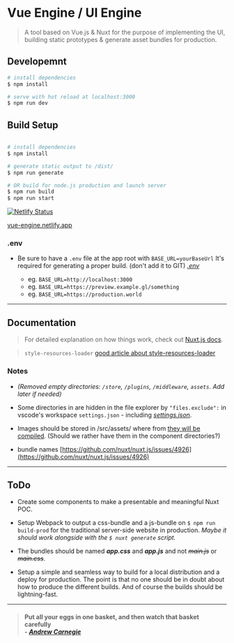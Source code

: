 # Vue Engine / UI Engine

> A tool based on Vue.js & Nuxt for the purpose of implementing the UI, building static prototypes & generate asset bundles for production.

## Developemnt

``` bash
# install dependencies
$ npm install

# serve with hot reload at localhost:3000
$ npm run dev
```

## Build Setup 

``` bash

# install dependencies
$ npm install

# generate static output to /dist/
$ npm run generate

# OR build for node.js production and launch server
$ npm run build
$ npm run start
```

[![Netlify Status](https://api.netlify.com/api/v1/badges/556a9a47-583d-4fec-b77e-2e3d27452050/deploy-status)](https://app.netlify.com/sites/vue-engine/deploys) 

[vue-engine.netlify.app](https://vue-engine.netlify.app/)

### .env
- Be sure to have a `.env` file at the app root with `BASE_URL=yourBaseUrl` It's required for generating a proper build. (don't add it to GIT) *[.env](src/.env)*

    - eg. `BASE_URL=http://localhost:3000`
    - eg. `BASE_URL=https://preview.example.gl/something`
    - eg. `BASE_URL=https://production.world`

____
## Documentation

> For detailed explanation on how things work, check out [Nuxt.js docs](https://nuxtjs.org).

> `style-resources-loader` [good article about style-resources-loader](https://dev.to/lynnewritescode/my-scss-setup-within-a-vue-cli-3-project-4jan)

### Notes
- *(Removed empty directories: `/store`, `/plugins`, `/middleware`, `assets`. Add later if needed)*

- Some directories in are hidden in the file explorer by `"files.exclude":` in vscode's workspace `settings.json` - including *[settings.json](.vscode/settings.json)*.

- Images should be stored in /src/assets/ where from [they will be compiled](https://nuxtjs.org/guide/assets#webpacked). (Should we rather have them in the component directories?) 

- bundle names [https://github.com/nuxt/nuxt.js/issues/4926](https://github.com/nuxt/nuxt.js/issues/4926)

____

## ToDo

- Create some components to make a presentable and meaningful Nuxt POC.

- Setup Webpack to output a css-bundle and a js-bundle on `$ npm run build-prod` for the traditional server-side website in production. *Maybe it should work alongside with the `$ nuxt generate` script.* 

- The bundles should be named __*app.css*__ and __*app.js*__ and not ~~*main.js*~~ or ~~*main.css*~~.

- Setup a simple and seamless way to build for a local distribution and a deploy for production. The point is that no one should be in doubt about how to produce the different builds. And of course the builds should be lightning-fast.

____

> #### Put all your eggs in one basket, and then watch that basket carefully <br /> - *[Andrew Carnegie](https://en.wikipedia.org/wiki/Andrew_Carnegie)*